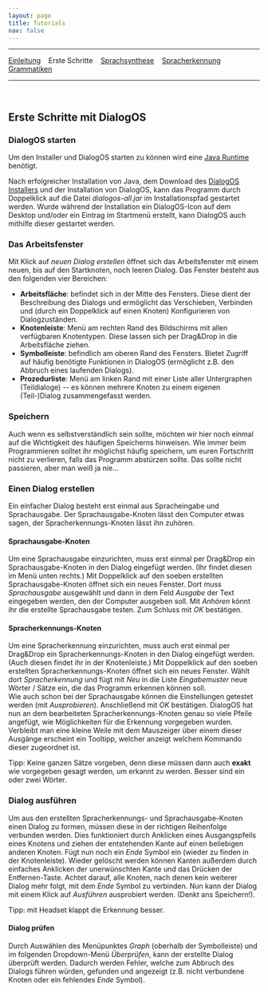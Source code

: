 ```yaml
---
layout: page
title: Tutorials
nav: false
---
```


---
[Einleitung](/tutorials.html) &nbsp;&nbsp; Erste Schritte &nbsp;&nbsp; [Sprachsynthese](sprachsynthese.html) &nbsp;&nbsp; [Spracherkennung](spracherkennung.html) &nbsp;&nbsp; [Grammatiken](grammatiken.html) &nbsp;&nbsp;

---
&nbsp;
## Erste Schritte mit DialogOS

###  DialogOS starten

Um den Installer und DialogOS starten zu können wird eine [Java Runtime](https://java.com/de/download/) benötigt. 

Nach erfolgreicher Installation von Java, dem Download des [DialogOS Installers](/download.html) 
und der Installation von DialogOS, kann das Programm durch Doppelklick auf die Datei *dialogos-all.jar*
im Installationspfad gestartet werden.
Wurde während der Installation ein DialogOS-Icon auf dem Desktop und/oder ein Eintrag im Startmenü erstellt, kann DialogOS auch 
mithilfe dieser gestartet werden.


### Das Arbeitsfenster
Mit Klick auf *neuen Dialog erstellen* öffnet sich das Arbeitsfenster mit einem neuen, bis auf den Startknoten, noch leeren Dialog. Das Fenster besteht aus den folgenden vier Bereichen:
- **Arbeitsfläche**: befindet sich in der Mitte des Fensters. Diese dient der Beschreibung des Dialogs und ermöglicht das Verschieben, Verbinden und (durch ein Doppelklick auf einen Knoten) Konfigurieren von Dialogzuständen. 
- **Knotenleiste**: Menü am rechten Rand des Bildschirms mit allen verfügbaren Knotentypen. Diese lassen sich per Drag&Drop in die Arbeitsfläche ziehen.
- **Symbolleiste**: befindlich am oberen Rand des Fensters. Bietet Zugriff auf häufig benötigte Funktionen in DialogOS (ermöglicht z.B. den Abbruch eines laufenden Dialogs).
- **Prozedurliste**: Menü am linken Rand mit einer Liste aller Untergraphen (Teildialoge) -- es können mehrere Knoten zu einem eigenen (Teil-)Dialog zusammengefasst werden. 

### Speichern
Auch wenn es selbstverständlich sein sollte, möchten wir hier noch einmal auf die Wichtigkeit des häufigen Speicherns hinweisen. Wie immer beim Programmieren solltet ihr möglichst häufig speichern, um euren Fortschritt nicht zu verlieren, falls das Programm abstürzen sollte. Das sollte nicht passieren, aber man weiß ja nie...

### Einen Dialog erstellen
Ein einfacher Dialog besteht erst einmal aus Spracheingabe und Sprachausgabe. Der Sprachausgabe-Knoten lässt den Computer etwas sagen, der Spracherkennungs-Knoten lässt ihn zuhören.

#### Sprachausgabe-Knoten
Um eine Sprachausgabe einzurichten, muss erst einmal per Drag&Drop ein Sprachausgabe-Knoten in den Dialog eingefügt werden. (Ihr findet diesen im Menü unten rechts.) 
Mit Doppelklick auf den soeben erstellten Sprachausgabe-Knoten öffnet sich ein neues Fenster. 
Dort muss *Sprachausgabe* ausgewählt und dann in dem Feld *Ausgabe* der Text eingegeben werden, den der Computer ausgeben soll. Mit *Anhören* könnt ihr die erstellte Sprachausgabe testen. Zum Schluss mit *OK* bestätigen.

#### Spracherkennungs-Knoten
Um eine Spracherkennung einzurichten, muss auch erst einmal per Drag&Drop ein Spracherkennungs-Knoten in den Dialog eingefügt werden. 
(Auch diesen findet ihr in der Knotenleiste.) Mit Doppelklick auf den soeben erstellten Spracherkennungs-Knoten öffnet sich ein neues Fenster. 
Wählt dort *Spracherkennung* und fügt mit *Neu* in die Liste *Eingabemuster* neue Wörter / Sätze ein, die das Programm erkennen können soll.  
Wie auch schon bei der Sprachausgabe können die Einstellungen getestet werden (mit *Ausprobieren*). Anschließend mit *OK* bestätigen. 
DialogOS hat nun an dem bearbeiteten Spracherkennungs-Knoten genau so viele Pfeile angefügt, wie Möglichkeiten für die Erkennung vorgegeben 
wurden. Verbleibt man eine kleine Weile mit dem Mauszeiger über einem dieser Ausgänge erscheint ein Tooltipp, welcher anzeigt welchem Kommando 
dieser zugeordnet ist. 

Tipp: Keine ganzen Sätze vorgeben, denn diese müssen dann auch **exakt** wie vorgegeben gesagt werden, um erkannt zu werden. Besser sind ein oder zwei Wörter.

### Dialog ausführen
Um aus den erstellten Spracherkennungs- und Sprachausgabe-Knoten einen Dialog zu formen, müssen diese in der richtigen Reihenfolge verbunden werden.
 Dies funktioniert durch Anklicken eines Ausgangspfeils eines Knotens und ziehen der entstehenden Kante auf einen beliebigen anderen Knoten. 
 Fügt nun noch ein *Ende* Symbol ein (wieder zu finden in der Knotenleiste). Wieder gelöscht werden können Kanten außerdem durch einfaches Anklicken der unerwünschten
 Kante und das Drücken der Entfernen-Taste.
 Achtet darauf, alle Knoten, nach denen kein weiterer Dialog mehr folgt, mit dem *Ende* Symbol zu verbinden. 
 Nun kann der Dialog mit einem Klick auf *Ausführen* ausprobiert werden. (Denkt ans Speichern!). 

Tipp: mit Headset klappt die Erkennung besser.

#### Dialog prüfen
Durch Auswählen des Menüpunktes *Graph* (oberhalb der Symbolleiste) und im folgenden Dropdown-Menü *Überprüfen*, kann der erstellte Dialog überprüft werden. 
Dadurch werden Fehler, welche zum Abbruch des Dialogs führen würden, gefunden und angezeigt (z.B. nicht verbundene Knoten oder ein fehlendes *Ende* Symbol).






